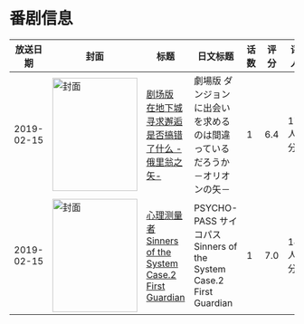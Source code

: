 # 番剧信息

|放送日期|封面|标题|日文标题|话数|评分|评分人数|
|---|---|---|---|---|---|---|
|2019-02-15|<img src="//lain.bgm.tv/pic/cover/c/45/13/238005_q264u.jpg" alt="封面" style="width:150px;height:200px;object-fit:cover;">|[剧场版 在地下城寻求邂逅是否搞错了什么 -俄里翁之矢-](https://bangumi.tv/subject/238005)|劇場版 ダンジョンに出会いを求めるのは間違っているだろうか －オリオンの矢－|1|6.4|1771人评分|
|2019-02-15|<img src="//lain.bgm.tv/pic/cover/c/d1/47/239924_FZnWp.jpg" alt="封面" style="width:150px;height:200px;object-fit:cover;">|[心理测量者 Sinners of the System Case.2 First Guardian](https://bangumi.tv/subject/239924)|PSYCHO-PASS サイコパス Sinners of the System Case.2 First Guardian|1|7.0|1484人评分|
